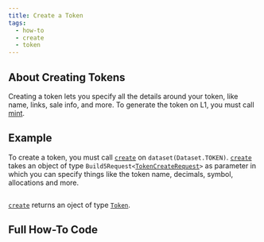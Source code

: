```yaml
---
title: Create a Token
tags:
  - how-to
  - create
  - token
---
```


## About Creating Tokens

Creating a token lets you specify all the details around your token, like name, links, sale info, and more. To generate the token on L1, you must call [mint](./mint-token.md).

## Example

To create a token, you must call [`create`](../../../reference-api/classes/TokenDataset.md#create) on `dataset(Dataset.TOKEN)`. [`create`](../../../reference-api/classes/TokenDataset.md#create) takes an object of type `Build5Request<`[`TokenCreateRequest`](../../../reference-api/interfaces/TokenCreateRequest.md)`>` as parameter in which you can specify things like the token name, decimals, symbol, allocations and more.

```tsx file=../../../../../packages/sdk/examples/token/https/create.ts#L17-L48
```

[`create`](../../../reference-api/classes/TokenDataset#create) returns an oject of type [`Token`](../../../reference-api/interfaces/Token.md).

## Full How-To Code

```tsx file=../../../../../packages/sdk/examples/token/https/create.ts
```
